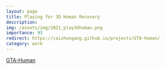 ```yaml
---
layout: page
title: Playing for 3D Human Recovery
description:  
img: /assets/img/2021_play3dhuman.png
importance: 93
redirect: https://caizhongang.github.io/projects/GTA-Human/
category: work
---
```

<a href="https://caizhongang.github.io/projects/GTA-Human/">GTA-Human</a>